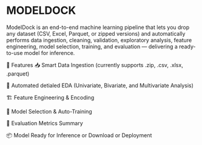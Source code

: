 # **MODELDOCK**

ModelDock is an end-to-end machine learning pipeline that lets you drop any dataset (CSV, Excel, Parquet, or zipped versions) and automatically performs data ingestion, cleaning, validation, exploratory analysis, feature engineering, model selection, training, and evaluation — delivering a ready-to-use model for inference.

🚀 Features
📥 Smart Data Ingestion (currently supports .zip, .csv, .xlsx, .parquet)

🧹 Automated detialed EDA (Univariate, Bivariate, and Multivariate Analysis)

🏗️ Feature Engineering & Encoding

🧠 Model Selection & Auto-Training

🧪 Evaluation Metrics Summary

📦 Model Ready for Inference or Download or Deployment
